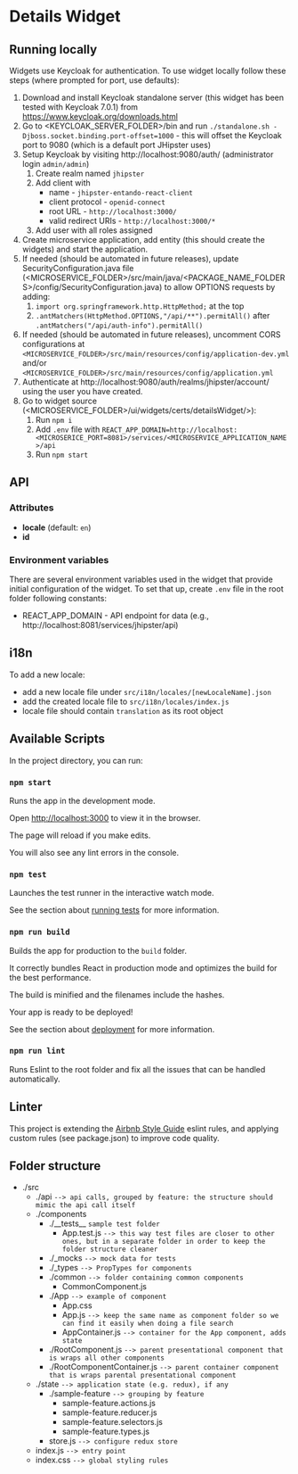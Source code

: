 # Details Widget

## Running locally

Widgets use Keycloak for authentication. To use widget locally follow these steps (where prompted for port, use defaults):

1. Download and install Keycloak standalone server (this widget has been tested with Keycloak 7.0.1) from https://www.keycloak.org/downloads.html
1. Go to <KEYCLOAK_SERVER_FOLDER>/bin and run `./standalone.sh -Djboss.socket.binding.port-offset=1000` - this will offset the Keycloak port to 9080 (which is a default port JHipster uses)
1. Setup Keycloak by visiting http://localhost:9080/auth/ (administrator login `admin/admin`)
   1. Create realm named `jhipster`
   1. Add client with
      - name - `jhipster-entando-react-client`
      - client protocol - `openid-connect`
      - root URL - `http://localhost:3000/`
      - valid redirect URIs - `http://localhost:3000/*`
   1. Add user with all roles assigned
1. Create microservice application, add entity (this should create the widgets) and start the application.
1. If needed (should be automated in future releases), update SecurityConfiguration.java file (<MICROSERVICE_FOLDER>/src/main/java/<PACKAGE_NAME_FOLDERS>/config/SecurityConfiguration.java) to allow OPTIONS requests by adding:
   1. `import org.springframework.http.HttpMethod;` at the top
   1. `.antMatchers(HttpMethod.OPTIONS,"/api/**").permitAll()` after `.antMatchers("/api/auth-info").permitAll()`
1. If needed (should be automated in future releases), uncomment CORS configurations at `<MICROSERVICE_FOLDER>/src/main/resources/config/application-dev.yml` and/or `<MICROSERVICE_FOLDER>/src/main/resources/config/application.yml`
1. Authenticate at http://localhost:9080/auth/realms/jhipster/account/ using the user you have created.
1. Go to widget source (<MICROSERVICE_FOLDER>/ui/widgets/certs/detailsWidget/>):
   1. Run `npm i`
   1. Add `.env` file with `REACT_APP_DOMAIN=http://localhost:<MICROSERICE_PORT=8081>/services/<MICROSERVICE_APPLICATION_NAME>/api`
   1. Run `npm start`

## API

### Attributes

- **locale** (default: `en`)
- **id**

### Environment variables

There are several environment variables used in the widget that provide initial configuration of the widget. To set that up, create `.env` file in the root folder following constants:

- REACT_APP_DOMAIN - API endpoint for data (e.g., http://localhost:8081/services/jhipster/api)

## i18n

To add a new locale:

- add a new locale file under `src/i18n/locales/[newLocaleName].json`
- add the created locale file to `src/i18n/locales/index.js`
- locale file should contain `translation` as its root object

## Available Scripts

In the project directory, you can run:

### `npm start`

Runs the app in the development mode.<br>

Open [http://localhost:3000](http://localhost:3000) to view it in the browser.

The page will reload if you make edits.<br>

You will also see any lint errors in the console.

### `npm test`

Launches the test runner in the interactive watch mode.<br>

See the section about [running tests](https://facebook.github.io/create-react-app/docs/running-tests) for more information.

### `npm run build`

Builds the app for production to the `build` folder.<br>

It correctly bundles React in production mode and optimizes the build for the best performance.

The build is minified and the filenames include the hashes.<br>

Your app is ready to be deployed!

See the section about [deployment](https://facebook.github.io/create-react-app/docs/deployment) for more information.

### `npm run lint`

Runs Eslint to the root folder and fix all the issues that can be handled automatically.

## Linter

This project is extending the [Airbnb Style Guide](https://github.com/airbnb/javascript) eslint rules, and applying custom rules (see package.json) to improve code quality.

## Folder structure

- ./src
  - ./api `--> api calls, grouped by feature: the structure should mimic the api call itself`
  - ./components
    - ./\_\_tests\_\_ `sample test folder`
      - App.test.js `--> this way test files are closer to other ones, but in a separate folder in order to keep the folder structure cleaner`
    - ./\_mocks `--> mock data for tests`
    - ./\_types `--> PropTypes for components`
    - ./common `--> folder containing common components`
      - CommonComponent.js
    - ./App `--> example of component`
      - App.css
      - App.js `--> keep the same name as component folder so we can find it easily when doing a file search`
      - AppContainer.js `--> container for the App component, adds state`
    - ./RootComponent.js `--> parent presentational component that is wraps all other components`
    - ./RootComponentContainer.js `--> parent container component that is wraps parental presentational component`
  - ./state `--> application state (e.g. redux), if any`
    - ./sample-feature `--> grouping by feature`
      - sample-feature.actions.js
      - sample-feature.reducer.js
      - sample-feature.selectors.js
      - sample-feature.types.js
    - store.js `--> configure redux store`
  - index.js `--> entry point`
  - index.css `--> global styling rules`

